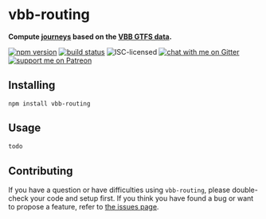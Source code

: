 # vbb-routing

**Compute [journeys](https://github.com/public-transport/friendly-public-transport-format/blob/1.0.1/spec/readme.md#journey) based on the [VBB GTFS data](https://github.com/derhuerst/vbb-gtfs.jannisr.de).**

[![npm version](https://img.shields.io/npm/v/vbb-routing.svg)](https://www.npmjs.com/package/vbb-routing)
[![build status](https://api.travis-ci.org/derhuerst/vbb-routing.svg?branch=master)](https://travis-ci.org/derhuerst/vbb-routing)
![ISC-licensed](https://img.shields.io/github/license/derhuerst/vbb-routing.svg)
[![chat with me on Gitter](https://img.shields.io/badge/chat%20with%20me-on%20gitter-512e92.svg)](https://gitter.im/derhuerst)
[![support me on Patreon](https://img.shields.io/badge/support%20me-on%20patreon-fa7664.svg)](https://patreon.com/derhuerst)


## Installing

```shell
npm install vbb-routing
```


## Usage

```js
todo
```


## Contributing

If you have a question or have difficulties using `vbb-routing`, please double-check your code and setup first. If you think you have found a bug or want to propose a feature, refer to [the issues page](https://github.com/derhuerst/vbb-routing/issues).
